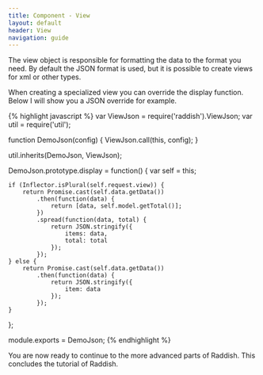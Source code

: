 ```yaml
---
title: Component - View
layout: default
header: View
navigation: guide
---
```


The view object is responsible for formatting the data to the format you need.
By default the JSON format is used, but it is possible to create views for xml or other types.

When creating a specialized view you can override the display function.
Below I will show you a JSON override for example.

{% highlight javascript %}
var ViewJson    = require('raddish').ViewJson;
var util        = require('util');
        
function DemoJson(config) {
    ViewJson.call(this, config);
}
        
util.inherits(DemoJson, ViewJson);
        
DemoJson.prototype.display = function() {
    var self = this;

    if (Inflector.isPlural(self.request.view)) {
        return Promise.cast(self.data.getData())
            .then(function(data) {
                return [data, self.model.getTotal()];
            })
            .spread(function(data, total) {
                return JSON.stringify({
                    items: data,
                    total: total
                });
            });
    } else {
        return Promise.cast(self.data.getData())
            .then(function(data) {
                return JSON.stringify({
                    item: data
                });
            });
    }
};
        
module.exports = DemoJson;
{% endhighlight %}

You are now ready to continue to the more advanced parts of Raddish.
This concludes the tutorial of Raddish.